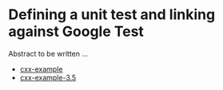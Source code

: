 # Defining a unit test and linking against Google Test

Abstract to be written ...

- [cxx-example](cxx-example/)
- [cxx-example-3.5](cxx-example-3.5/)
